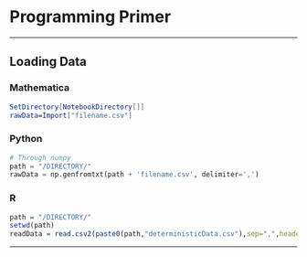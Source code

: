 # Programming Primer

<hr>

## Loading Data

### Mathematica

```Mathematica
SetDirectory[NotebookDirectory[]]
rawData=Import["filename.csv"]
```

### Python

```Python
# Through numpy
path = "/DIRECTORY/"
rawData = np.genfromtxt(path + 'filename.csv', delimiter=',')
```
### R

```R
path = "/DIRECTORY/"
setwd(path)
readData = read.csv2(paste0(path,"deterministicData.csv"),sep=",",header=FALSE,dec=".")
```

<hr>
